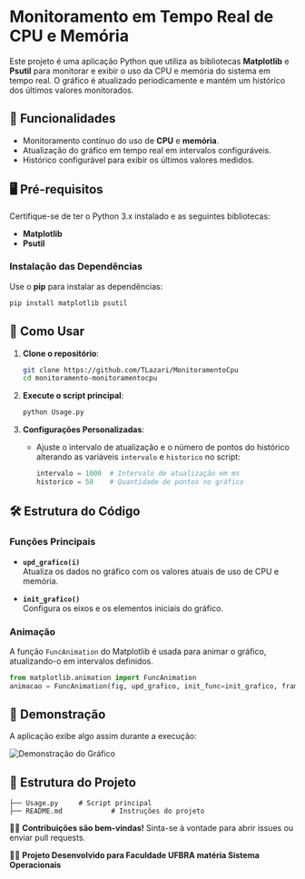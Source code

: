 
# Monitoramento em Tempo Real de CPU e Memória  

Este projeto é uma aplicação Python que utiliza as bibliotecas **Matplotlib** e **Psutil** para monitorar e exibir o uso da CPU e memória do sistema em tempo real. O gráfico é atualizado periodicamente e mantém um histórico dos últimos valores monitorados.

## 🚀 Funcionalidades  

- Monitoramento contínuo do uso de **CPU** e **memória**.  
- Atualização do gráfico em tempo real em intervalos configuráveis.  
- Histórico configurável para exibir os últimos valores medidos.

## 🖥️ Pré-requisitos  

Certifique-se de ter o Python 3.x instalado e as seguintes bibliotecas:  

- **Matplotlib**  
- **Psutil**  

### Instalação das Dependências  

Use o **pip** para instalar as dependências:  

```bash
pip install matplotlib psutil
```

## 📄 Como Usar  

1. **Clone o repositório**:
   ```bash
   git clone https://github.com/TLazari/MonitoramentoCpu
   cd monitoramento-monitoramentocpu
   ```

2. **Execute o script principal**:
   ```bash
   python Usage.py
   ```

3. **Configurações Personalizadas**:
   - Ajuste o intervalo de atualização e o número de pontos do histórico alterando as variáveis `intervalo` e `historico` no script:
     ```python
     intervalo = 1000  # Intervalo de atualização em ms
     historico = 50    # Quantidade de pontos no gráfico
     ```

## 🛠️ Estrutura do Código  

### Funções Principais  

- **`upd_grafico(i)`**  
  Atualiza os dados no gráfico com os valores atuais de uso de CPU e memória.  
   
- **`init_grafico()`**  
  Configura os eixos e os elementos iniciais do gráfico.

### Animação  

A função `FuncAnimation` do Matplotlib é usada para animar o gráfico, atualizando-o em intervalos definidos.  

```python
from matplotlib.animation import FuncAnimation
animacao = FuncAnimation(fig, upd_grafico, init_func=init_grafico, frames=100, interval=1000, blit=True)
```

## 🌟 Demonstração  

A aplicação exibe algo assim durante a execução:

![Demonstração do Gráfico](https://via.placeholder.com/800x400?text=CPU+%26+Memory+Monitor)  

## 📂 Estrutura do Projeto  

```plaintext
├── Usage.py     # Script principal
├── README.md            # Instruções do projeto
```


👨‍💻 **Contribuições são bem-vindas!** Sinta-se à vontade para abrir issues ou enviar pull requests.

👨‍💻 **Projeto Desenvolvido para Faculdade UFBRA matéria Sistema Operacionais** 



